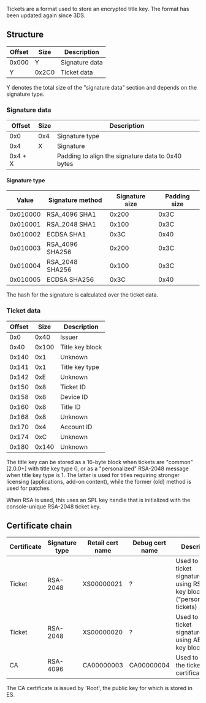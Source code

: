 Tickets are a format used to store an encrypted title key. The format
has been updated again since 3DS.

## Structure

| Offset | Size  | Description    |
| ------ | ----- | -------------- |
| 0x000  | Y     | Signature data |
| Y      | 0x2C0 | Ticket data    |

Y denotes the total size of the "signature data" section and depends on
the signature type.

### Signature data

| Offset  | Size | Description                                       |
| ------- | ---- | ------------------------------------------------- |
| 0x0     | 0x4  | Signature type                                    |
| 0x4     | X    | Signature                                         |
| 0x4 + X |      | Padding to align the signature data to 0x40 bytes |

#### Signature type

| Value    | Signature method | Signature size | Padding size |
| -------- | ---------------- | -------------- | ------------ |
| 0x010000 | RSA\_4096 SHA1   | 0x200          | 0x3C         |
| 0x010001 | RSA\_2048 SHA1   | 0x100          | 0x3C         |
| 0x010002 | ECDSA SHA1       | 0x3C           | 0x40         |
| 0x010003 | RSA\_4096 SHA256 | 0x200          | 0x3C         |
| 0x010004 | RSA\_2048 SHA256 | 0x100          | 0x3C         |
| 0x010005 | ECDSA SHA256     | 0x3C           | 0x40         |

The hash for the signature is calculated over the ticket data.

### Ticket data

| Offset | Size  | Description     |
| ------ | ----- | --------------- |
| 0x0    | 0x40  | Issuer          |
| 0x40   | 0x100 | Title key block |
| 0x140  | 0x1   | Unknown         |
| 0x141  | 0x1   | Title key type  |
| 0x142  | 0xE   | Unknown         |
| 0x150  | 0x8   | Ticket ID       |
| 0x158  | 0x8   | Device ID       |
| 0x160  | 0x8   | Title ID        |
| 0x168  | 0x8   | Unknown         |
| 0x170  | 0x4   | Account ID      |
| 0x174  | 0xC   | Unknown         |
| 0x180  | 0x140 | Unknown         |

The title key can be stored as a 16-byte block when tickets are "common"
\[2.0.0+\] with title key type 0, or as a "personalized" RSA-2048
message when title key type is 1. The latter is used for titles
requiring stronger licensing (applications, add-on content), while the
former (old) method is used for patches.

When RSA is used, this uses an SPL key handle that is initialized with
the console-unique RSA-2048 ticket
key.

## Certificate chain

| Certificate | Signature type | Retail cert name | Debug cert name | Description                                                                         |
| ----------- | -------------- | ---------------- | --------------- | ----------------------------------------------------------------------------------- |
| Ticket      | RSA-2048       | XS00000021       | ?               | Used to verify ticket signatures using RSA title key block ("personalized" tickets) |
| Ticket      | RSA-2048       | XS00000020       | ?               | Used to verify ticket signatures using AES title key block                          |
| CA          | RSA-4096       | CA00000003       | CA00000004      | Used to verify the ticket certificate                                               |

The CA certificate is issued by 'Root', the public key for which is
stored in ES.
